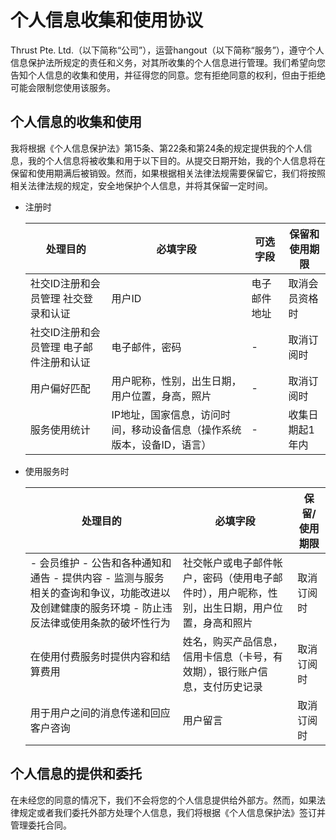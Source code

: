 # 个人信息收集和使用协议

Thrust Pte. Ltd.（以下简称“公司”），运营hangout（以下简称“服务”），遵守个人信息保护法所规定的责任和义务，对其所收集的个人信息进行管理。我们希望向您告知个人信息的收集和使用，并征得您的同意。您有拒绝同意的权利，但由于拒绝可能会限制您使用该服务。

## 个人信息的收集和使用

我将根据《个人信息保护法》第15条、第22条和第24条的规定提供我的个人信息，我的个人信息将被收集和用于以下目的。从提交日期开始，我的个人信息将在保留和使用期满后被销毁。然而，如果根据相关法律法规需要保留它，我们将按照相关法律法规的规定，安全地保护个人信息，并将其保留一定时间。

- 注册时

    | 处理目的 | 必填字段 | 可选字段 | 保留和使用期限 |
    | --- | --- | --- | --- |
    | 社交ID注册和会员管理 社交登录和认证 | 用户ID | 电子邮件地址 | 取消会员资格时 |
    | 社交ID注册和会员管理 电子邮件注册和认证 | 电子邮件，密码 | - | 取消订阅时 |
    | 用户偏好匹配 | 用户昵称，性别，出生日期，用户位置，身高，照片 | - | 取消订阅时 |
    | 服务使用统计 | IP地址，国家信息，访问时间，移动设备信息（操作系统版本，设备ID，语言） | - | 收集日期起1年内 |

- 使用服务时

    | 处理目的 | 必填字段 | 保留/使用期限 |
    | --- | --- | --- |
    |- 会员维护 - 公告和各种通知和通告 - 提供内容 - 监测与服务相关的查询和争议，功能改进以及创建健康的服务环境 - 防止违反法律或使用条款的破坏性行为 | 社交帐户或电子邮件帐户，密码（使用电子邮件时），用户昵称，性别，出生日期，用户位置，身高和照片 | 取消订阅时 |
    | 在使用付费服务时提供内容和结算费用 | 姓名，购买产品信息，信用卡信息（卡号，有效期），银行账户信息，支付历史记录 | 取消订阅时 |
    | 用于用户之间的消息传递和回应客户咨询 | 用户留言 | 取消订阅时 |

## 个人信息的提供和委托

在未经您的同意的情况下，我们不会将您的个人信息提供给外部方。然而，如果法律规定或者我们委托外部方处理个人信息，我们将根据《个人信息保护法》签订并管理委托合同。
